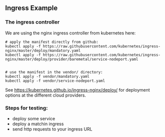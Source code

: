 ## Ingress Example

### The ingress controller

We are using the nginx ingress controller from kubernetes here:

```
# apply the manifest directly from github:
kubectl apply -f https://raw.githubusercontent.com/kubernetes/ingress-nginx/master/deploy/mandatory.yaml
kubectl apply -f https://raw.githubusercontent.com/kubernetes/ingress-nginx/master/deploy/provider/baremetal/service-nodeport.yaml


# use the manifest in the vendor/ directory:
kubectl apply -f vendor/mandatory.yaml
kubectl apply -f vendor/service-nodeport.yaml
```

See https://kubernetes.github.io/ingress-nginx/deploy/ for deployment options at the different cloud providers.


### Steps for testing:

- deploy some service
- deploy a matchin ingress
- send http requests to your ingress URL
